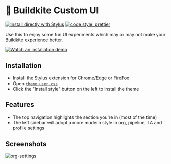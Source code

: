 # 🥑 Buildkite Custom UI

[![Install directly with Stylus](https://img.shields.io/badge/Install%20directly%20with-Stylus-00adad.svg)](https://github.com/yourfriendbuzz/space-guacamole/raw/main/theme.user.css)
[![code style: prettier](https://img.shields.io/badge/code_style-prettier-ff69b4.svg)](https://github.com/prettier/prettier)

Use this to enjoy some fun UI experiments which may or may not make your Buildkite experience better.

[![Watch an installation demo](https://cdn.loom.com/sessions/thumbnails/ca69e018c72f4d26a3f84c700af96894-with-play.gif)](https://www.loom.com/share/ca69e018c72f4d26a3f84c700af96894)

## Installation

- Install the Stylus extension for [Chrome/Edge](https://chrome.google.com/webstore/detail/stylus/clngdbkpkpeebahjckkjfobafhncgmne?hl=en) or [FireFox](https://addons.mozilla.org/en-US/firefox/addon/styl-us)
- Open [`theme.user.css`](https://github.com/yourfriendbuzz/space-guacamole/raw/main/theme.user.css)
- Click the "Install style" button on the left to install the theme

## Features

- The top navigation highlights the section you're in (most of the time)
- The left sidebar will adopt a more modern style in org, pipeline, TA and profile settings

## Screenshots
![org-settings](https://user-images.githubusercontent.com/105024678/192647705-eff54cc9-3acf-4a28-a4ab-4b50ca2d9888.png)
